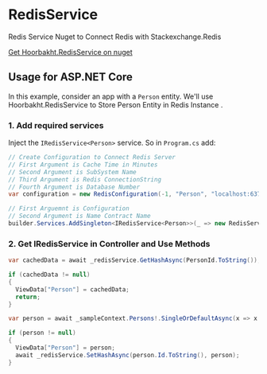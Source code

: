 # RedisService
Redis Service Nuget to Connect Redis with Stackexchange.Redis

[Get Hoorbakht.RedisService on nuget](https://www.nuget.org/packages/Hoorbakht.RedisService/)


## Usage for ASP.NET Core

In this example, consider an app with a `Person` entity. 
We'll use Hoorbakht.RedisService to Store Person Entity in Redis Instance .

### 1. Add required services

Inject the `IRedisService<Person>` service. So in `Program.cs` add:
```C#
// Create Configuration to Connect Redis Server
// First Argument is Cache Time in Minutes
// Second Argument is SubSystem Name
// Third Argument is Redis ConnectionString
// Fourth Argument is Database Number
var configuration = new RedisConfiguration(-1, "Person", "localhost:6379", 1);

// First Arguemnt is Configuration
// Second Argument is Name Contract Name
builder.Services.AddSingleton<IRedisService<Person>>(_ => new RedisService<Person>(configuration, "RedisPerson"));
```

### 2. Get IRedisService<Person> in Controller and Use Methods

```C#
var cachedData = await _redisService.GetHashAsync(PersonId.ToString());

if (cachedData != null)
{
  ViewData["Person"] = cachedData;
  return;
}

var person = await _sampleContext.Persons!.SingleOrDefaultAsync(x => x.Id == PersonId);

if (person != null)
{
  ViewData["Person"] = person;
  await _redisService.SetHashAsync(person.Id.ToString(), person);
}
```
